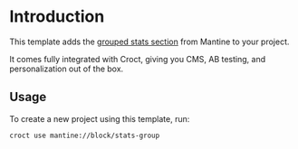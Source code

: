 # Introduction

This template adds the [grouped stats section](https://ui.mantine.dev/category/stats/?utm_source=croct#stats-group) from Mantine to your project.

It comes fully integrated with Croct, giving you CMS, AB testing, and personalization out of the box.

## Usage

To create a new project using this template, run:

```croct-cmd
croct use mantine://block/stats-group
```
